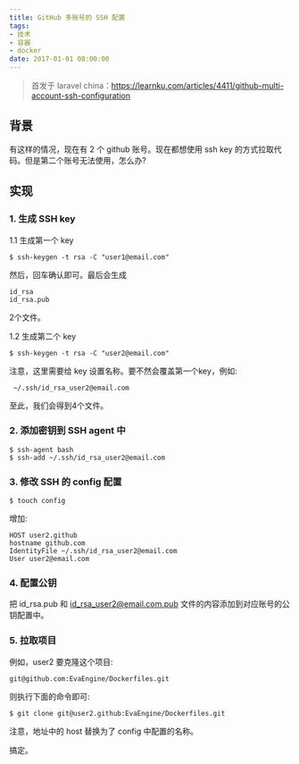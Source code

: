 ```yaml
---
title: GitHub 多账号的 SSH 配置
tags: 
- 技术
- 容器
- docker
date: 2017-01-01 08:00:00
---
```


> 首发于 laravel china：https://learnku.com/articles/4411/github-multi-account-ssh-configuration

##  背景
有这样的情况，现在有 2 个 github 账号。现在都想使用 ssh key 的方式拉取代码。但是第二个账号无法使用，怎么办?

## 实现
### 1. 生成 SSH key
1.1 生成第一个 key

	$ ssh-keygen -t rsa -C "user1@email.com"

然后，回车确认即可。最后会生成

	id_rsa
	id_rsa.pub

2个文件。

1.2 生成第二个 key

	$ ssh-keygen -t rsa -C "user2@email.com"

注意，这里需要给 key 设置名称。要不然会覆盖第一个key，例如:

	 ~/.ssh/id_rsa_user2@email.com

至此，我们会得到4个文件。


### 2. 添加密钥到 SSH agent 中

	$ ssh-agent bash
	$ ssh-add ~/.ssh/id_rsa_user2@email.com

### 3. 修改 SSH 的 config 配置

	$ touch config    

增加:

	HOST user2.github
	hostname github.com
	IdentityFile ~/.ssh/id_rsa_user2@email.com
	User user2@email.com

### 4. 配置公钥

把 id_rsa.pub  和 id_rsa_user2@email.com.pub 文件的内容添加到对应账号的公钥配置中。

### 5. 拉取项目
例如，user2 要克隆这个项目:

	git@github.com:EvaEngine/Dockerfiles.git

则执行下面的命令即可:

	$ git clone git@user2.github:EvaEngine/Dockerfiles.git

注意，地址中的 host 替换为了 config 中配置的名称。

搞定。
